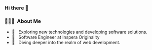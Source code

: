 ### Hi there 👋
<h3> 👨🏻‍💻 &nbsp;About Me </h3>

- 🤔 &nbsp; Exploring new technologies and developing software solutions.
- 💼 &nbsp; Software Engineer at Inspera Originality
- 💭 &nbsp; Diving deeper into the realm of web development.
